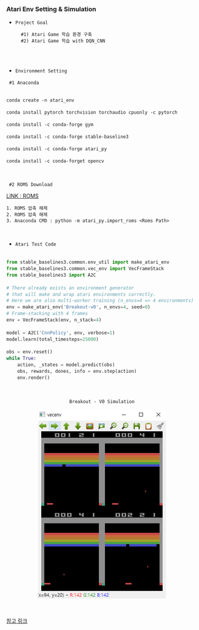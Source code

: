 ### Atari Env Setting & Simulation

- `Project Goal`

        #1) Atari Game 학습 환경 구축
        #2) Atari Game 학습 with DQN_CNN

<br>
<br>


- `Environment Setting`

` #1 Anaconda`

```commandline

conda create -n atari_env

conda install pytorch torchvision torchaudio cpuonly -c pytorch

conda install -c conda-forge gym

conda install -c conda-forge stable-baseline3

conda install -c conda-forge atari_py

conda install -c conda-forget opencv

```

<br>

` #2 ROMS Download`

[LINK : ROMS](http://www.atarimania.com/rom_collection_archive_atari_2600_roms.html)

    1. ROMS 압축 해제 
    2. ROMS 압축 해제
    3. Anaconda CMD : python -m atari_py.import_roms <Roms Path>


<br>

- `Atari Test Code`

```python

from stable_baselines3.common.env_util import make_atari_env
from stable_baselines3.common.vec_env import VecFrameStack
from stable_baselines3 import A2C

# There already exists an environment generator
# that will make and wrap atari environments correctly.
# Here we are also multi-worker training (n_envs=4 => 4 environments)
env = make_atari_env('Breakout-v0', n_envs=4, seed=0)
# Frame-stacking with 4 frames
env = VecFrameStack(env, n_stack=4)

model = A2C('CnnPolicy', env, verbose=1)
model.learn(total_timesteps=25000)

obs = env.reset()
while True:
    action, _states = model.predict(obs)
    obs, rewards, dones, info = env.step(action)
    env.render()


```

<br>

<div align="center">

`Breakout - V0 Simulation`

![img.png](img.png)

</div>

<br>

[참고 링크](https://ropiens.tistory.com/153)




        